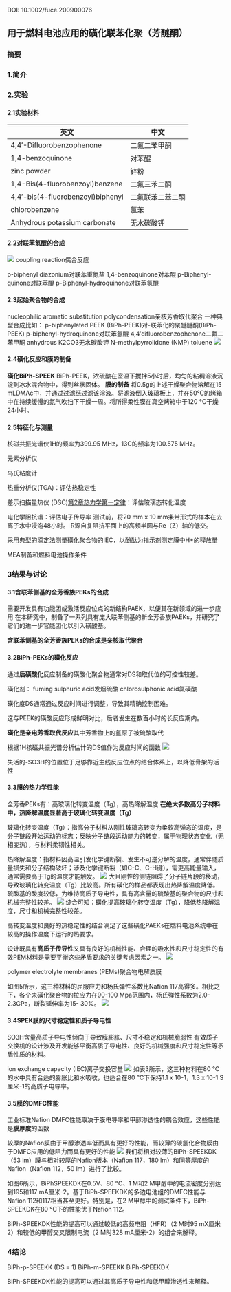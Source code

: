 DOI: 10.1002/fuce.200900076
## 用于燃料电池应用的磺化联苯化聚（芳醚酮）
### 摘要



### 1.简介



### 2.实验
#### 2.1实验材料

| 英文                                | 中文       |
| --------------------------------- | -------- |
| 4,4′-Difluorobenzophenone         | 二氟二苯甲酮   |
| 1,4-benzoquinone                  | 对苯醌      |
| zinc powder                       | 锌粉       |
| 1,4-Bis(4-fluorobenzoyl)benzene   | 二氟三苯二酮   |
| 4,4′-bis(4-fluorobenzoyl)biphenyl | 二氟联苯二苯二酮 |
| chlorobenzene                     | 氯苯       |
| Anhydrous potassium carbonate     | 无水碳酸钾    |
#### 2.2对联苯氢醌的合成
![](_assets/文献总结-20250228.png)
coupling reaction偶合反应

p-biphenyl diazonium对联苯重氮盐
1,4-benzoquinone对苯醌
p-Biphenyl-quinone对联苯醌
p-Biphenyl-hydroquinone对联苯氢醌

#### 2.3起始聚合物的合成

nucleophilic aromatic substitution polycondensation亲核芳香取代聚合
一种典型合成比如：
p-biphenylated PEEK (BiPh-PEEK)对-联苯化的聚醚醚酮(BiPh-PEEK)
p-biphenyl-hydroquinone对联苯氢醌
4,4′difluorobenzophenone二氟二苯甲酮
anhydrous K2CO3无水碳酸钾
N-methylpyrrolidone (NMP)
toluene
![](_assets/文献总结-20250228-1.png)
#### 2.4磺化反应和膜的制备
**磺化BiPh-SPEEK**
BiPh-PEEK，浓硫酸在室温下搅拌5小时后，均匀的粘稠溶液沉淀到冰水混合物中，得到丝状固体。
**膜的制备**
将0.5g的上述干燥聚合物溶解在15 mLDMAc中，并通过过滤纸过滤该溶液。将滤液倒入玻璃板上，并在50°C的烤箱中在持续缓慢的氮气吹扫下干燥一周。将所得柔性膜在真空烤箱中于120 °C干燥24小时。
#### 2.5特征化与测量
核磁共振光谱仪1H的频率为399.95 MHz，13C的频率为100.575 MHz。

元素分析仪

乌氏粘度计

热重分析仪(TGA)：评估热稳定性

差示扫描量热仪 (DSC)[第2章热力学第一定律](学习/项目/物理化学/Askins‘%20PHYSICAL%20CHAMISTRY/第2章热力学第一定律.md#差示扫描量热法)：评估玻璃态转化温度

电化学阻抗谱：评估电子传导率
测试前，将20 mm x 10 mm条带形式的样本在去离子水中浸泡48小时。
R源自复阻抗平面上的高频半圆与Re（Z）轴的低交。

采用典型的滴定法测量磺化聚合物的IEC，以酚酞为指示剂测定膜中H+的释放量

MEA制备和燃料电池操作条件

### 3结果与讨论
#### 3.1含联苯侧基的全芳香族PEKs的合成
需要开发具有功能团或激活反应位点的新结构PAEK，以便其在新领域的进一步应用
在本研究中，制备了一系列具有庞大联苯侧基的新全芳香族PAEKs，并研究了它们的进一步官能团化以引入磺酸基。

**含联苯侧基的全芳香族PEKs的合成是亲核取代聚合**
#### 3.2BiPh-PEKs的磺化反应
通过**后磺酸化**反应制备的磺酸化聚合物通常对DS和取代位的可控性较差。

磺化剂：
fuming sulphuric acid发烟硫酸
chlorosulphonic acid氯磺酸

磺化度DS通常通过反应时间进行调整，导致其精确控制困难。

这与PEEK的磺酸反应形成鲜明对比，后者发生在数百小时的长反应期内。

**磺化是亲电芳香取代反应**其中芳香物上的氢原子被硫酸取代

根据1H核磁共振光谱分析估计的DS值作为反应时间的函数
![](_assets/文献总结-20250228-2.png)

失活的-SO3H的位置位于足够靠近主线反应位点的结合体系上，以降低骨架的活性

#### 3.3膜的热力学性能
全芳香PEKs有：高玻璃化转变温度（Tg），高热降解温度
**在绝大多数高分子材料中，热降解温度显著高于玻璃化转变温度（Tg）**

玻璃化转变温度（Tg）：指高分子材料从刚性玻璃态转变为柔软高弹态的温度，是分子链段开始运动的标志；反映分子链段运动能力的转变，属于物理状态变化（无相变热），与材料柔韧性相关。

热降解温度：指材料因高温引发化学键断裂、发生不可逆分解的温度，通常伴随质量损失和分子结构破坏；涉及化学键断裂（如C-C、C-H键），需更高能量输入，通常需要高于Tg的温度才能触发。
![](_assets/文献总结-20250301.png)
大且刚性的侧链阻碍了分子链片段的移动，导致玻璃化转变温度（Tg）比较高。所有磺化的样品都表现出热降解温度降低。硫酸基的酸度较低，为维持高质子导电性，具有高含量的硫酸基的聚合物的尺寸和机械完整性较差。
![](_assets/文献总结-20250301-2.png)
综合可知：磺化提高玻璃化转变温度（Tg），降低热降解温度，尺寸和机械完整性较差。

高转变温度和良好的热稳定性的结合满足了这些磺化PAEKs在燃料电池系统中在较高的操作温度下运行的热要求。

设计既具有**高质子传导性**又具有良好的机械性能、合理的吸水性和尺寸稳定性的有效PEM材料是需要平衡这些矛盾要求的关键考虑因素之一。
![](_assets/文献总结-20250301-1.png)


polymer electrolyte membranes (PEMs)聚合物电解质膜

如图5所示，这三种材料的屈服应力和杨氏弹性系数比Nafion 117高得多。相比之下，各个未磺化聚合物的拉应力在90-100 Mpa范围内，杨氏弹性系数为2.0- 2.3GPa，断裂延伸率为15- 30%。
![](_assets/文献总结-20250301-3.png)
#### 3.4SPEK膜的尺寸稳定性和质子导电性

SO3H含量高质子导电性倾向于导致膜膨胀、尺寸不稳定和机械脆弱性
有效质子交换机的设计涉及开发能够平衡高质子导电性、良好的机械强度和尺寸稳定性等矛盾性质的材料。

ion exchange capacity (IEC)离子交换容量
![](_assets/文献总结-20250301-4.png)
如表3所示，这三种材料在80 °C的水中具有合适的膨胀比和水吸收，也适合在80 °C下保持1.1 x 10-1，1.3 x 10-1 S厘米-1的高质子电导率。
#### 3.5膜的DMFC性能
工业标准Nafion
DMFC性能取决于膜电导率和甲醇渗透性的耦合效应，这些性能是**膜厚度**的函数

较厚的Nafion膜由于甲醇渗透率低而具有更好的性能，而较薄的碳氢化合物膜由于DMFC应用的低阻力而具有更好的性能
![](_assets/文献总结-20250301-5.png)
我们将相对较薄的BiPh-SPEEKDK（53 lm）膜与相对较厚的Nafion版本（Nafion 117，180 lm）和同等厚度的Nafion（Nafion 112，50 lm）进行了比较。

如图6所示，BiPhSPEEKDK在0.5V、80 °C、1 M和2 M甲醇中的电流密度分别达到195和117 mA厘米-2。基于BiPh-SPEEKDK的多边电池组的DMFC性能与Nafion 112和117相当甚至更好。特别是，在2 M甲醇中的测试条件下，BiPh-SPEEKDK在80 °C下的性能优于Nafion 112。

BiPh-SPEEKDK性能的提高可以通过较低的高频电阻（HFR）（2 M时95 mX厘米2）和较低的甲醇交叉限制电流（2 M时328 mA厘米-2）的组合来解释。

### 4结论
BiPh-p-SPEEKK (DS = 1)
BiPh-m-SPEEKK
BiPh-SPEEKDK

BiPh-SPEEKDK性能的提高可以通过其高质子导电性和低甲醇渗透性来解释。

